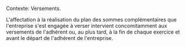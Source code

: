 Contexte: Versements.

L'affectation à la réalisation du plan des sommes complémentaires que l'entreprise s'est engagée à verser intervient concomitamment aux versements de l'adhérent ou, au plus tard, à la fin de chaque exercice et avant le départ de l'adhérent de l'entreprise.